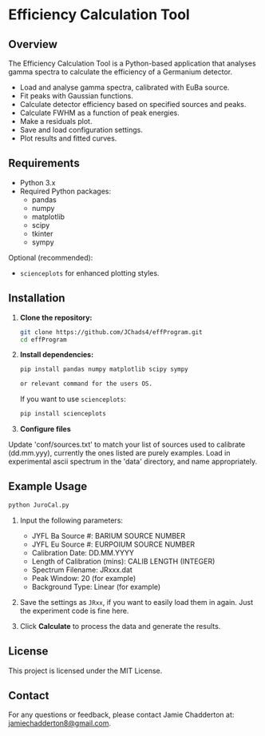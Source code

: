 
# Efficiency Calculation Tool

## Overview

The Efficiency Calculation Tool is a Python-based application that analyses gamma spectra to calculate the efficiency of a Germanium detector.

- Load and analyse gamma spectra, calibrated with EuBa source.
- Fit peaks with Gaussian functions.
- Calculate detector efficiency based on specified sources and peaks.
- Calculate FWHM as a function of peak energies.
- Make a residuals plot.
- Save and load configuration settings.
- Plot results and fitted curves.

## Requirements

- Python 3.x
- Required Python packages:
  - pandas
  - numpy
  - matplotlib
  - scipy
  - tkinter
  - sympy

Optional (recommended):
- `scienceplots` for enhanced plotting styles.

## Installation

1. **Clone the repository:**

   ```sh
   git clone https://github.com/JChads4/effProgram.git
   cd effProgram
   ```

2. **Install dependencies:**

   ```sh
   pip install pandas numpy matplotlib scipy sympy

   or relevant command for the users OS.
   ```

   If you want to use `scienceplots`:

   ```sh
   pip install scienceplots
   ```

3. **Configure files**

Update 'conf/sources.txt' to match your list of sources used to calibrate (dd.mm.yyy), currently the ones listed are purely examples.
Load in experimental ascii spectrum in the 'data' directory, and name appropriately. 

## Example Usage

```sh
python JuroCal.py
```

1. Input the following parameters:
   - JYFL Ba Source #: BARIUM SOURCE NUMBER
   - JYFL Eu Source #: EURPOIUM SOURCE NUMBER 
   - Calibration Date: DD.MM.YYYY
   - Length of Calibration (mins): CALIB LENGTH (INTEGER)
   - Spectrum Filename: JRxxx.dat
   - Peak Window: 20 (for example)
   - Background Type: Linear (for example)

2. Save the settings as `JRxx`, if you want to easily load them in again. Just the experiment code is fine here.

3. Click **Calculate** to process the data and generate the results.

## License

This project is licensed under the MIT License.

## Contact

For any questions or feedback, please contact Jamie Chadderton at: jamiechadderton8@gmail.com.
